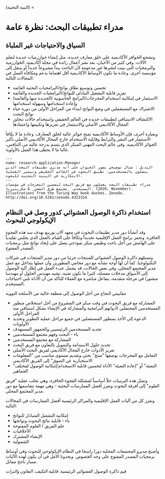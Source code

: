 (البنية التحتية) =
# مدراء تطبيقات البحث: نظرة عامة

## السياق والاحتياجات غير الملباة

وتشجع الحوافز الأكاديمية على خلق معارف جديدة، مثل إنشاء خوارزميات جديدة لتعلم الآلات. وفي كثير من الأحيان، بعد نشر أعمال رائدة في مجلة أكاديمية، الخوارزمية والبرمجيات التي بنيت لنشرها غير مدعومة لأن الباحث يبدأ مشروعاً جديداً أو ينتقل إلى مؤسسة أخرى. وعادة ما تكون الأوساط الأكاديمية أقل اهتماما بدعم ومكافأة العمل في المجالات التالية:
- تحسين وتوسيع نطاق نواتج/البرامجيات البحثية القائمة
- تعزيز قابلية التشغيل التبادلي للنواتج/البرامجيات الجديدة والقائمة
- الاستثمار في إمكانية استخدام المخرجات/البرامج الحاسوبية (الجديدة منها والقائمة) وإعادة استخدامها وسهولة استخدامها
- الاشتراك مع المستعملين في وضع النواتج ابتداء من المراحل الأولى من دورة حياة نواتج البحث
- الاكتشاف الاستباقي لتطبيقات جديدة في العالم الحقيقي واستخدام حالات تتجاوز المجال الأكاديمي الأصلي والاستثمار في تعزيزها وتكييفها واعتمادها

وبعبارة أخرى، فإن الأوساط الأكاديمية تمنح جوائز عالية لخلق المعارف. وعادة ما لا يكافأ الاستثمار في النشر والترابط وقابلية الاستخدام خارج المجال الأكاديمي الأصلي بأكبر الجوائز الأكاديمية. وفي عالم البحث المهني المبكر الذي يتسم بدرجة عالية من التنافس، غالبا ما لا يحظى هذا العمل بالأولوية.

```{figure} ../../figures/research-application-managers.jpg
---
name: research-application-Manager
البديل : مثال توضيحي يصور الحيوان على أنه مديري تطبيقات البحث الذين يتصلون بالمستخدمين، تطبيق البحوث في العالم الحقيقي وتيسير العملية الابتكارية في البنية التحتية للبحوث.
---
مدراء تطبيقات البحث يعملون مع فريق البحث لتضمين المخرجات في مؤسسات المستخدم. _مجتمع طرق الشحن_ & سكريبيريا. (2020, November). Illustrations from the Turing Way book dashes. Zenodo. http://doi.org/10.5281/zenodo.4323154
```


## استخدام ذاكرة الوصول العشوائي كدور وصل في النظام الإيكولوجي للبحوث

وقد أنشأنا دور مدير تطبيقات البحوث في معهد آلان تورينغ بهدف سد هذه الفجوة الحافزة. وتحفز برامج العمل الإقليمية تحديداً وتكافأ على القيام بالعمل الذي يجلس تقليدياً على الهامش من أجل باحث وظيفي مبكر نموذجي يعمل على إيجاد نواتج مثل برمجيات المصدر المفتوح.

وتستلهم ذاكرة الوصول العشوائي للمنتجات جزئيا من دور مدير المنتجات في شركات التكنولوجيا. كما أن لها أوجه تشابه مع دور محامي المطورين وأن عملها يتداخل مع عمل مدير المجتمع المحلي. وفي بعض الحالات، قد يشمل عبء العمل في إطار آلية الوصول إلى الأسواق مدخلات مفصلة، كثيرا ما تكون تقنية، تشبه مهندس الحلول أو مهندسا منشورا في مرحلة متقدمة، يتفاعل مباشرة مع العملاء للتأكد من أن الأداة تلبي احتياجات المستخدم.

مقاييس النجاح من أجل الوصول إلى منطقة خالية من الأسلحة النووية
- المشاركة مع فريق البحوث في وقت مبكر في المشروع من أجل استخلاص منظور المستخدمين المحتملين لأدواتهم البرامجية والمشاركة في الإنشاء بشكل استباقي منذ المراحل الأولى
- الدعوة إلى الأخذ بمنظور المستعملين في جميع مراحل عملية التطوير وتحديد الأولويات
- تحديد المستخدمين الرئيسيين والجمهور المستهدف
- باء - البحث وفهم مجتمع المستخدمين
- المشاركة مع مجتمع المستخدمين
- تحديد حلول الاستدامة والتمويل بالتعاون مع فريق البحث
- تعزيز الأدوات خارج المجال الأكاديمي لفريق البحث الأصلي
- التعامل مع المخرجات بوصفها "منتج" بحثي وتقديم مستوى مناسب من "المعلومات الاستخبارية عن السوق" إلى الفريق الأكاديمي
- "التعبئة" أو "إعادة التعبئة" الأداة لتحسين قابلية الاستخدام/إمكانية الوصول لمختلف الجماهير

وتمثل هذه الترتيبات حلاً أساسياً لمشكلة الفجوة الحافزة. وهي تجلب عقلية "فريق العلوم" إلى أفرقة البحوث وتعزز أفضل الممارسات البحثية - وهي مهمة تتقاسمها مع دور مدير المجتمع المحلي.

وتعزز كل من آليات العمل الإقليمية والمراكز الرئيسية أفضل الممارسات في المجالات التالية:
- إمكانية التشغيل المتبادل للنواتج
- باء - قابلية نتائج البحوث ونواتجها
- علم الفريق / العلوم المفتوحة
- الأخلاقيات
- الإنشاء المشترك
- الشمولية

وأصبح مديرو المجتمعات المحلية دورا راسخا في النظام الإيكولوجي للبحوث وفي أوساط برمجيات المصدر المفتوح على وجه الخصوص. ويحدونا الأمل في أن يكون لهذه الآليات مسار ناجح مماثل.

قيم ذاكرة الوصول العشوائي الرئيسية: _قابلية التكيف، التعاون والتراث_

